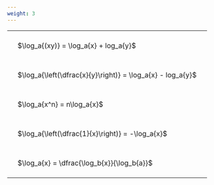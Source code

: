 ```yaml
---
weight: 3
---
```


<style type="text/css">
#T_233b8 th.col_heading {
  text-align: left;
  font-size: 1em;
}
#T_233b8 td {
  text-align: left;
  font-size: 1em;
  padding: 1.5em;
}
</style>
<table id="T_233b8">
  <thead>
  </thead>
  <tbody>
    <tr>
      <td id="T_233b8_row0_col0" class="data row0 col0" >$\log_a{(xy)} = \log_a{x} + log_a{y}$</td>
    </tr>
    <tr>
      <td id="T_233b8_row1_col0" class="data row1 col0" >$\log_a{\left(\dfrac{x}{y}\right)} = \log_a{x} - log_a{y}$</td>
    </tr>
    <tr>
      <td id="T_233b8_row2_col0" class="data row2 col0" >$\log_a{x^n} = n\log_a{x}$</td>
    </tr>
    <tr>
      <td id="T_233b8_row3_col0" class="data row3 col0" >$\log_a{\left(\dfrac{1}{x}\right)} = -\log_a{x}$</td>
    </tr>
    <tr>
      <td id="T_233b8_row4_col0" class="data row4 col0" >$\log_a{x} = \dfrac{\log_b{x}}{\log_b{a}}$</td>
    </tr>
  </tbody>
</table>
